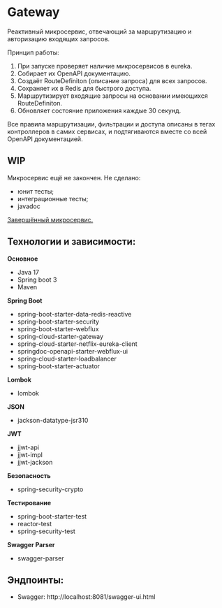 # Gateway

Реактивный микросервис, отвечающий за маршрутизацию и авторизацию входящих запросов.

Принцип работы:
1) При запуске проверяет наличие микросервисов в eureka.
2) Собирает их OpenAPI документацию.
3) Создаёт RouteDefiniton (описание запроса) для всех запросов.
4) Сохраняет их в Redis для быстрого доступа.
5) Маршрутизирует входящие запросы на основании имеющихся RouteDefiniton.
6) Обновляет состояние приложения каждые 30 секунд.

Все правила маршрутизации, фильтрации и доступа описаны в тегах контроллеров в самих сервисах, и подтягиваются вместе со всей OpenAPI документацией.

## WIP

Микросервис ещё не закончен. Не сделано:
 - юнит тесты;
 - интеграционные тесты;
 - javadoc

[Завершённый микросервис.](/user_service)

## Технологии и зависимости:

**Основное**
 - Java 17
 - Spring boot 3
 - Maven

**Spring Boot**
 - spring-boot-starter-data-redis-reactive
 - spring-boot-starter-security
 - spring-boot-starter-webflux
 - spring-cloud-starter-gateway
 - spring-cloud-starter-netflix-eureka-client
 - springdoc-openapi-starter-webflux-ui
 - spring-cloud-starter-loadbalancer
 - spring-boot-starter-actuator

**Lombok**
 - lombok

**JSON**
 - jackson-datatype-jsr310

**JWT**
 - jjwt-api
 - jjwt-impl
 - jjwt-jackson

**Безопасность**
 - spring-security-crypto

**Тестирование**
 - spring-boot-starter-test
 - reactor-test
 - spring-security-test

**Swagger Parser**
 - swagger-parser

## Эндпоинты:

 - Swagger: http://localhost:8081/swagger-ui.html